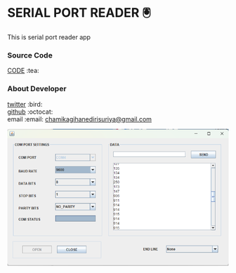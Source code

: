 # SERIAL PORT READER :trackball:
This is serial port reader app 
<h3>Source Code</h3>

[CODE](src/sensorreader/SerialPortRead.form) \:tea:

<h3>About Developer</h3>

[twitter](https://twitter.com/Chamika_gihan_) \:bird: <br>
[github](https://github.com/TrakaWhyyy) \:octocat: <br>
email \:email: chamikagihanedirisuriya@gmail.com <br>

![alt text](https://github.com/TrakaWhyyy/Serial-Port-Reader/blob/219500936542f61b2b2fb56a53a1a9789dd62c5c/Screenshot%202024-06-05%20004427.png?raw=true)
